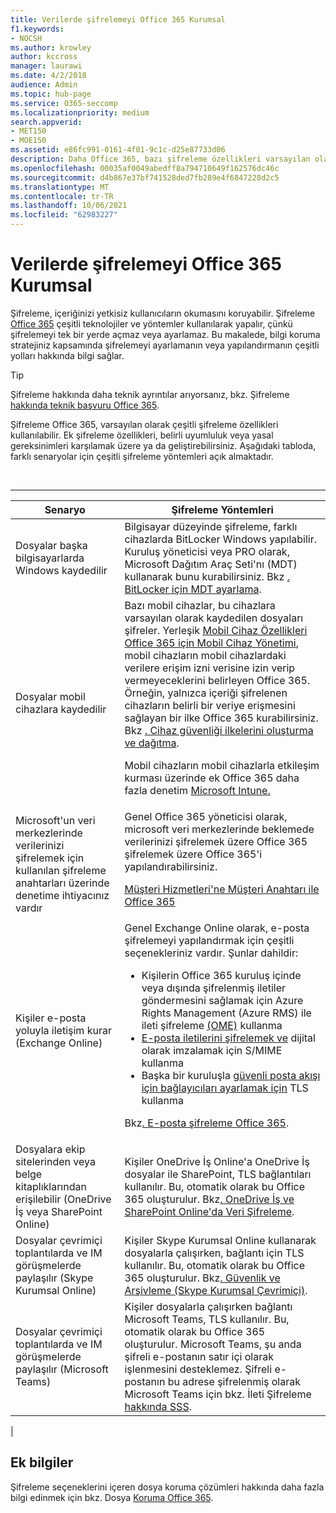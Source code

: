 ```yaml
---
title: Verilerde şifrelemeyi Office 365 Kurumsal
f1.keywords:
- NOCSH
ms.author: krowley
author: kccross
manager: laurawi
ms.date: 4/2/2018
audience: Admin
ms.topic: hub-page
ms.service: O365-seccomp
ms.localizationpriority: medium
search.appverid:
- MET150
- MOE150
ms.assetid: e86fc991-0161-4f01-9c1c-d25e87733d06
description: Daha Office 365, bazı şifreleme özellikleri varsayılan olarak açıktır; bazı uyumluluk veya yasal gereksinimleri karşılamak üzere diğer özellikler ya da kullanılabilir.
ms.openlocfilehash: 00035af0049abedff8a794710649f162576dc46c
ms.sourcegitcommit: d4b867e37bf741528ded7fb289e4f6847228d2c5
ms.translationtype: MT
ms.contentlocale: tr-TR
ms.lasthandoff: 10/06/2021
ms.locfileid: "62983227"
---
```

# <a name="set-up-encryption-in-office-365-enterprise"></a>Verilerde şifrelemeyi Office 365 Kurumsal

Şifreleme, içeriğinizi yetkisiz kullanıcıların okumasını koruyabilir. Şifreleme [Office 365](encryption.md) çeşitli teknolojiler ve yöntemler kullanılarak yapalır, çünkü şifrelemeyi tek bir yerde açmaz veya ayarlamaz. Bu makalede, bilgi koruma stratejiniz kapsamında şifrelemeyi ayarlamanın veya yapılandırmanın çeşitli yolları hakkında bilgi sağlar.

> [!TIP]
> Şifreleme hakkında daha teknik ayrıntılar arıyorsanız, bkz. Şifreleme [hakkında teknik başvuru Office 365](technical-reference-details-about-encryption.md).

Şifreleme Office 365, varsayılan olarak çeşitli şifreleme özellikleri kullanılabilir. Ek şifreleme özellikleri, belirli uyumluluk veya yasal gereksinimleri karşılamak üzere ya da geliştirebilirsiniz. Aşağıdaki tabloda, farklı senaryolar için çeşitli şifreleme yöntemleri açık almaktadır.

<br>

****

|Senaryo|Şifreleme Yöntemleri|
|---|---|
|Dosyalar başka bilgisayarlarda Windows kaydedilir|Bilgisayar düzeyinde şifreleme, farklı cihazlarda BitLocker Windows yapılabilir. Kuruluş yöneticisi veya PRO olarak, Microsoft Dağıtım Araç Seti'nı (MDT) kullanarak bunu kurabilirsiniz. Bkz [. BitLocker için MDT ayarlama](/windows/deployment/deploy-windows-mdt/set-up-mdt-for-bitlocker).|
|Dosyalar mobil cihazlara kaydedilir|Bazı mobil cihazlar, bu cihazlara varsayılan olarak kaydedilen dosyaları şifreler. Yerleşik [Mobil Cihaz Özellikleri Office 365 için Mobil Cihaz Yönetimi](https://support.microsoft.com/office/capabilities-of-built-in-mobile-device-management-for-microsoft-365-a1da44e5-7475-4992-be91-9ccec25905b0), mobil cihazların mobil cihazlardaki verilere erişim izni verisine izin verip vermeyeceklerini belirleyen Office 365. Örneğin, yalnızca içeriği şifrelenen cihazların belirli bir veriye erişmesini sağlayan bir ilke Office 365 kurabilirsiniz. Bkz [. Cihaz güvenliği ilkelerini oluşturma ve dağıtma](https://support.microsoft.com/office/create-and-deploy-device-security-policies-d310f556-8bfb-497b-9bd7-fe3c36ea2fd6). <p> Mobil cihazların mobil cihazlarla etkileşim kurması üzerinde ek Office 365 daha fazla denetim [Microsoft Intune.](/mem/intune/fundamentals/setup-steps)|
|Microsoft'un veri merkezlerinde verilerinizi şifrelemek için kullanılan şifreleme anahtarları üzerinde denetime ihtiyacınız vardır|Genel Office 365 yöneticisi olarak, microsoft veri merkezlerinde beklemede verilerinizi şifrelemek üzere Office 365 şifrelemek üzere Office 365'i yapılandırabilirsiniz. <p> [Müşteri Hizmetleri'ne Müşteri Anahtarı ile Office 365](customer-key-overview.md)|
|Kişiler e-posta yoluyla iletişim kurar (Exchange Online)|Genel Exchange Online olarak, e-posta şifrelemeyi yapılandırmak için çeşitli seçenekleriniz vardır. Şunlar dahildir: <ul><li>Kişilerin Office 365 kuruluş içinde veya dışında şifrelenmiş iletiler göndermesini sağlamak için Azure Rights Management (Azure RMS) ile ileti şifreleme [(OME)](set-up-new-message-encryption-capabilities.md) kullanma</li><li>[E-posta iletilerini şifrelemek ve](/exchange/security-and-compliance/smime-exo/smime-exo) dijital olarak imzalamak için S/MIME kullanma</li><li>Başka bir kuruluşla [güvenli posta akışı için bağlayıcıları ayarlamak için](/exchange/mail-flow-best-practices/use-connectors-to-configure-mail-flow/set-up-connectors-for-secure-mail-flow-with-a-partner) TLS kullanma</li></ul> <p> Bkz[. E-posta şifreleme Office 365](./email-encryption.md).|
|Dosyalara ekip sitelerinden veya belge kitaplıklarından erişilebilir (OneDrive İş veya SharePoint Online)|Kişiler OneDrive İş Online'a OneDrive İş dosyalar ile SharePoint, TLS bağlantıları kullanılır. Bu, otomatik olarak bu Office 365 oluşturulur. Bkz[. OneDrive İş ve SharePoint Online'da Veri Şifreleme](./data-encryption-in-odb-and-spo.md).|
|Dosyalar çevrimiçi toplantılarda ve IM görüşmelerde paylaşılır (Skype Kurumsal Online)|Kişiler Skype Kurumsal Online kullanarak dosyalarla çalışırken, bağlantı için TLS kullanılır. Bu, otomatik olarak bu Office 365 oluşturulur. Bkz[. Güvenlik ve Arşivleme (Skype Kurumsal Çevrimiçi)](/office365/servicedescriptions/skype-for-business-online-service-description/skype-for-business-online-features).|
|Dosyalar çevrimiçi toplantılarda ve IM görüşmelerde paylaşılır (Microsoft Teams)|Kişiler dosyalarla çalışırken bağlantı Microsoft Teams, TLS kullanılır. Bu, otomatik olarak bu Office 365 oluşturulur. Microsoft Teams, şu anda şifreli e-postanın satır içi olarak işlenmesini desteklemez. Şifreli e-postanın bu adrese şifrelenmiş olarak Microsoft Teams için bkz. İleti Şifreleme [hakkında SSS](./ome-faq.yml#can-i-automatically-remove-encryption-on-incoming-and-outgoing-mail-).|
|

## <a name="additional-information"></a>Ek bilgiler

Şifreleme seçeneklerini içeren dosya koruma çözümleri hakkında daha fazla bilgi edinmek için bkz. Dosya [Koruma Office 365](https://www.microsoft.com/download/details.aspx?id=55523).
